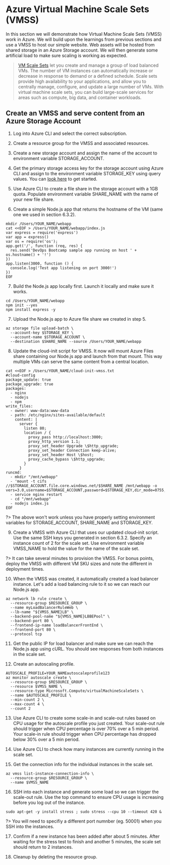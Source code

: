 # Azure Virtual Machine Scale Sets (VMSS)

In this section we will demonstrate how Virtual Machine Scale Sets (VMSS) work in Azure. We will build upon the learnings from previous sections and use a VMSS to host our simple website. Web assets will be hosted from shared storage in an Azure Storage account. We will then generate some artificial load to make sure scaling is working as expected.

> [VM Scale Sets](https://docs.microsoft.com/en-us/azure/virtual-machine-scale-sets/overview) let you create and manage a group of load balanced VMs. The number of VM instances can automatically increase or decrease in response to demand or a defined schedule. Scale sets provide high availability to your applications, and allow you to centrally manage, configure, and update a large number of VMs. With virtual machine scale sets, you can build large-scale services for areas such as compute, big data, and container workloads.

## Create an VMSS and serve content from an Azure Storage Account

1. Log into Azure CLI and select the correct subscription.

2. Create a resource group for the VMSS and associated resources.

3. Create a new storage account and assign the name of the account to environment variable STORAGE_ACCOUNT.

4. Get the primary storage access key for the storage account using Azure CLI and assign to the environment variable STORAGE_KEY using query values. You can [look here](https://docs.microsoft.com/en-us/cli/azure/storage/account?view=azure-cli-latest) to get started.

5. Use Azure CLI to create a file share in the storage account with a 1GB quota. Populate environment variable SHARE_NAME with the name of your new file share.

6. Create a simple Node.js app that returns the hostname of the VM (same one we used in section 6.3.2).

```
mkdir /Users/YOUR_NAME/webapp
cat <<EOF > /Users/YOUR_NAME/webapp/index.js
var express = require('express')
var app = express()
var os = require('os');
app.get('/', function (req, res) {
  res.send('DevOps Bootcamp sample app running on host ' + os.hostname() + '!')
})
app.listen(3000, function () {
  console.log('Test app listening on port 3000!')
})
EOF
```

7. Build the Node.js app locally first. Launch it locally and make sure it works.

```
cd /Users/YOUR_NAME/webapp
npm init --yes
npm install express -y
```

7. Upload the Node.js app to Azure file share we created in step 5.

```
az storage file upload-batch \
  --account-key $STORAGE_KEY \
  --account-name $STORAGE_ACCOUNT \
  --destination $SHARE_NAME --source /Users/YOUR_NAME/webapp
```

8. Update the cloud-init script for VMSS. It now will mount Azure Files share containing our Node.js app and launch from that mount. This way multiple VMs can serve the same content from a central location.

```
cat <<EOF > /Users/YOUR_NAME/cloud-init-vmss.txt
#cloud-config
package_update: true
package_upgrade: true
packages:
  - nginx
  - nodejs
  - npm
write_files:
  - owner: www-data:www-data
  - path: /etc/nginx/sites-available/default
    content: |
      server {
        listen 80;
        location / {
          proxy_pass http://localhost:3000;
          proxy_http_version 1.1;
          proxy_set_header Upgrade \$http_upgrade;
          proxy_set_header Connection keep-alive;
          proxy_set_header Host \$host;
          proxy_cache_bypass \$http_upgrade;
        }
      }
runcmd:
  - mkdir "/mnt/webapp"
  - 'mount -t cifs //$STORAGE_ACCOUNT.file.core.windows.net/$SHARE_NAME /mnt/webapp -o vers=3.0,username=$STORAGE_ACCOUNT,password=$STORAGE_KEY,dir_mode=0755,file_mode=0664'
  - service nginx restart
  - cd "/mnt/webapp"
  - nodejs index.js
EOF
```

?> The above won't work unless you have properly setting environment variables for STORAGE_ACCOUNT, SHARE_NAME and STORAGE_KEY.

9. Create a VMSS with Azure CLI that uses our updated cloud-init script. Use the same SSH keys you generated in section 6.3.2. Specify an instance count of 2 for the scale set. Use environment variable VMSS_NAME to hold the value for the name of the scale set.

?> It can take several minutes to provision the VMSS. For bonus points, deploy the VMSS with different VM SKU sizes and note the different in deployment times.

10. When the VMSS was created, it automatically created a load balancer instance. Let's add a load balancing rule to it so we can reach our Node.js app.

```
az network lb rule create \
  --resource-group $RESOURCE_GROUP \
  --name myLoadBalancerRuleWeb \
  --lb-name "${VMSS_NAME}LB" \
  --backend-pool-name "${VMSS_NAME}LBBEPool" \
  --backend-port 80 \
  --frontend-ip-name loadBalancerFrontEnd \
  --frontend-port 80 \
  --protocol tcp
```

11. Get the public IP for load balancer and make sure we can reach the Node.js app using cURL. You should see responses from both instances in the scale set.

12. Create an autoscaling profile.

```
AUTOSCALE_PROFILE=YOUR_NAMEautoscaleprofile123
az monitor autoscale create \
  --resource-group $RESOURCE_GROUP \
  --resource $VMSS_NAME \
  --resource-type Microsoft.Compute/virtualMachineScaleSets \
  --name $AUTOSCALE_PROFILE \
  --min-count 2 \
  --max-count 4 \
  --count 2
```

13. Use Azure CLI to create some scale-in and scale-out rules based on CPU usage for the autoscale profile you just created. Your scale-out rule should trigger when CPU percentage is over 70% over a 5 min period. Your scale-in rule should trigger when CPU percentage has dropped below 30% over a 5 min period.

14. Use Azure CLI to check how many instances are currently running in the scale set.

15. Get the connection info for the individual instances in the scale set.

```
az vmss list-instance-connection-info \
  --resource-group $RESOURCE_GROUP \
  --name $VMSS_NAME
```

16. SSH into each instance and generate some load so we can trigger the scale-out rule. Use the top command to ensure CPU usage is increasing before you log out of the instance.

```
sudo apt-get -y install stress ; sudo stress --cpu 10 --timeout 420 &
```

?> You will need to specifiy a different port numnber (eg. 50001) when you SSH into the instances.

17. Confirm if a new instance has been added after about 5 minutes. After waiting for the stress test to finish and another 5 minutes, the scale set should return to 2 instances.

18. Cleanup by deleting the resource group.